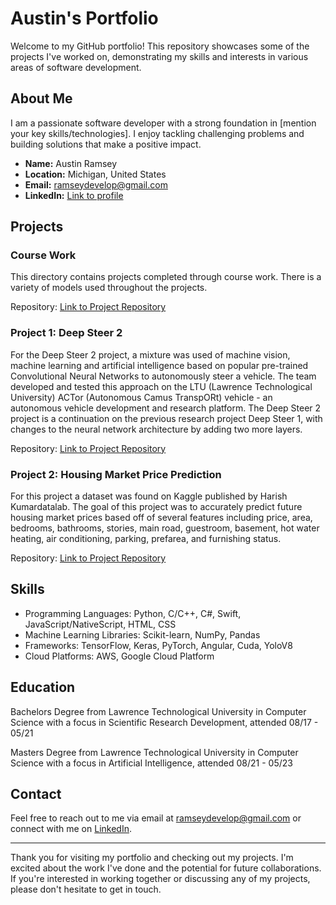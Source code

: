 # Austin's Portfolio

Welcome to my GitHub portfolio! This repository showcases some of the projects I've worked on, demonstrating my skills and interests in various areas of software development.

## About Me

I am a passionate software developer with a strong foundation in [mention your key skills/technologies]. I enjoy tackling challenging problems and building solutions that make a positive impact. 

- **Name:** Austin Ramsey
- **Location:** Michigan, United States
- **Email:** ramseydevelop@gmail.com
- **LinkedIn:** [Link to profile](https://www.linkedin.com/in/austin-r-7777a8180/)

## Projects

### Course Work

This directory contains projects completed through course work. There is a variety of models used throughout the projects.


Repository: [Link to Project Repository](/Course_Work)


### Project 1: Deep Steer 2

For the Deep Steer 2 project, a mixture was used of machine vision, machine learning and artificial intelligence based on popular pre-trained Convolutional Neural Networks to autonomously steer a vehicle.  The team developed and tested this approach on the LTU (Lawrence Technological University) ACTor (Autonomous Camus TranspORt) vehicle - an autonomous vehicle development and research platform. The Deep Steer 2 project is a continuation on the previous research project Deep Steer 1, with changes to the neural network architecture by adding two more layers.

Repository: [Link to Project Repository](Projects/deep_steer_2)

### Project 2: Housing Market Price Prediction

For this project a dataset was found on Kaggle published by Harish Kumardatalab. The goal of this project was to accurately predict future housing market prices based off of several features including price, area, bedrooms, bathrooms, stories, main road, guestroom, basement, hot water heating, air conditioning, parking, prefarea, and furnishing status.

Repository: [Link to Project Repository](Projects/housing_market_price_prediction)

## Skills

- Programming Languages: Python, C/C++, C#, Swift, JavaScript/NativeScript, HTML, CSS
- Machine Learning Libraries: Scikit-learn, NumPy, Pandas
- Frameworks: TensorFlow, Keras, PyTorch, Angular, Cuda, YoloV8
- Cloud Platforms: AWS, Google Cloud Platform

## Education

Bachelors Degree from Lawrence Technological University in Computer Science with a focus in Scientific Research Development, attended 08/17 - 05/21

Masters Degree from Lawrence Technological University in Computer Science with a focus in Artificial Intelligence, attended 08/21 - 05/23

## Contact

Feel free to reach out to me via email at ramseydevelop@gmail.com or connect with me on [LinkedIn](https://www.linkedin.com/in/yourusername/).

---

Thank you for visiting my portfolio and checking out my projects. I'm excited about the work I've done and the potential for future collaborations. If you're interested in working together or discussing any of my projects, please don't hesitate to get in touch.

